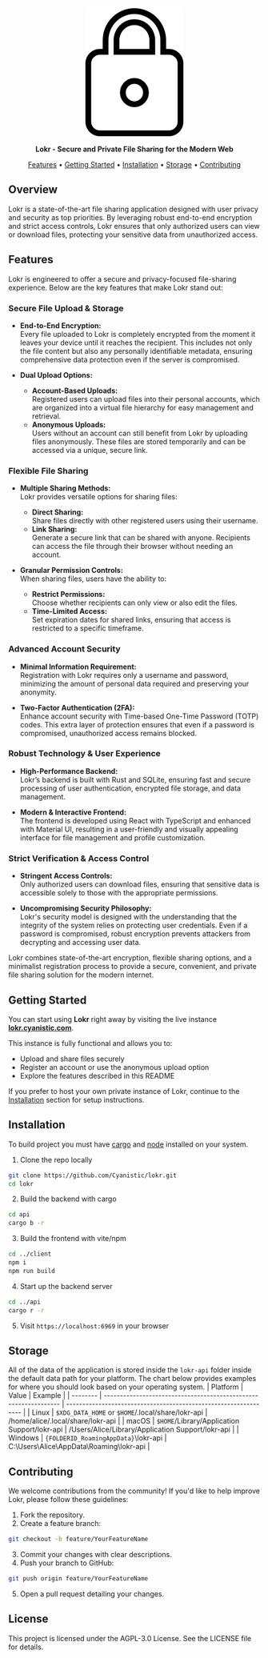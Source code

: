 <div align="center">
<img src="client/public/lokr.png" height="256" width="196" alt-text="lokr-icon">

**Lokr - Secure and Private File Sharing for the Modern Web**

[Features](#features) •
[Getting Started](#getting-started) •
[Installation](#installation) •
[Storage](#storage) •
[Contributing](#contributing)

</div>

## Overview

Lokr is a state-of-the-art file sharing application designed with user privacy and security as top priorities. By leveraging robust end-to-end encryption and strict access controls, Lokr ensures that only authorized users can view or download files, protecting your sensitive data from unauthorized access.

## Features

Lokr is engineered to offer a secure and privacy-focused file-sharing experience. Below are the key features that make Lokr stand out:

### Secure File Upload & Storage
- **End-to-End Encryption:**  
  Every file uploaded to Lokr is completely encrypted from the moment it leaves your device until it reaches the recipient. This includes not only the file content but also any personally identifiable metadata, ensuring comprehensive data protection even if the server is compromised.

- **Dual Upload Options:**  
  - **Account-Based Uploads:**  
    Registered users can upload files into their personal accounts, which are organized into a virtual file hierarchy for easy management and retrieval.
  - **Anonymous Uploads:**  
    Users without an account can still benefit from Lokr by uploading files anonymously. These files are stored temporarily and can be accessed via a unique, secure link.

### Flexible File Sharing
- **Multiple Sharing Methods:**  
  Lokr provides versatile options for sharing files:
  - **Direct Sharing:**  
    Share files directly with other registered users using their username.
  - **Link Sharing:**  
    Generate a secure link that can be shared with anyone. Recipients can access the file through their browser without needing an account.

- **Granular Permission Controls:**  
  When sharing files, users have the ability to:
  - **Restrict Permissions:**  
    Choose whether recipients can only view or also edit the files.
  - **Time-Limited Access:**  
    Set expiration dates for shared links, ensuring that access is restricted to a specific timeframe.

### Advanced Account Security
- **Minimal Information Requirement:**  
  Registration with Lokr requires only a username and password, minimizing the amount of personal data required and preserving your anonymity.
  
- **Two-Factor Authentication (2FA):**  
  Enhance account security with Time-based One-Time Password (TOTP) codes. This extra layer of protection ensures that even if a password is compromised, unauthorized access remains blocked.

### Robust Technology & User Experience
- **High-Performance Backend:**  
  Lokr’s backend is built with Rust and SQLite, ensuring fast and secure processing of user authentication, encrypted file storage, and data management.

- **Modern & Interactive Frontend:**  
  The frontend is developed using React with TypeScript and enhanced with Material UI, resulting in a user-friendly and visually appealing interface for file management and profile customization.

### Strict Verification & Access Control
- **Stringent Access Controls:**  
  Only authorized users can download files, ensuring that sensitive data is accessible solely to those with the appropriate permissions.
  
- **Uncompromising Security Philosophy:**  
  Lokr's security model is designed with the understanding that the integrity of the system relies on protecting user credentials. Even if a password is compromised, robust encryption prevents attackers from decrypting and accessing user data.

Lokr combines state-of-the-art encryption, flexible sharing options, and a minimalist registration process to provide a secure, convenient, and private file sharing solution for the modern internet.

## Getting Started

You can start using **Lokr** right away by visiting the live instance **[lokr.cyanistic.com](https://lokr.cyanistic.com)**.

This instance is fully functional and allows you to:
- Upload and share files securely
- Register an account or use the anonymous upload option
- Explore the features described in this README

If you prefer to host your own private instance of Lokr, continue to the [Installation](#installation) section for setup instructions.
  
## Installation
To build project you must have [cargo](https://www.rust-lang.org/tools/install) and [node](https://nodejs.org/en) installed on your system.
1. Clone the repo locally
```sh
git clone https://github.com/Cyanistic/lokr.git
cd lokr
```
2. Build the backend with cargo
```sh
cd api
cargo b -r
```
3. Build the frontend with vite/npm
```sh
cd ../client
npm i
npm run build
```
4. Start up the backend server
```sh
cd ../api
cargo r -r
```
5. Visit `https://localhost:6969` in your browser

## Storage
All of the data of the application is stored inside the `lokr-api` folder inside the default data path for your platform. The chart below provides examples for where you should look based on your operating system.
| Platform | Value                                                            | Example                                                          |
| -------- | ---------------------------------------------------------------- | ---------------------------------------------------------------- |
| Linux    | `$XDG_DATA_HOME` or `$HOME`/.local/share/lokr-api | /home/alice/.local/share/lokr-api                 |
| macOS    | `$HOME`/Library/Application Support/lokr-api      | /Users/Alice/Library/Application Support/lokr-api |
| Windows  | `{FOLDERID_RoamingAppData}`\lokr-api              | C:\Users\Alice\AppData\Roaming\lokr-api           |

## Contributing

We welcome contributions from the community! If you'd like to help improve Lokr, please follow these guidelines:

1. Fork the repository.
2. Create a feature branch:
```sh
git checkout -b feature/YourFeatureName
```
3. Commit your changes with clear descriptions.
4. Push your branch to GitHub:
```sh
git push origin feature/YourFeatureName
```
5. Open a pull request detailing your changes.


## License
This project is licensed under the AGPL-3.0 License. See the LICENSE file for details.

